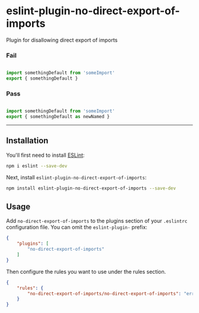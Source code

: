 # eslint-plugin-no-direct-export-of-imports

Plugin for disallowing direct export of imports

### Fail
```js

import somethingDefault from 'someImport'
export { somethingDefault }

```

### Pass

```js

import somethingDefault from 'someImport'
export { somethingDefault as newNamed }

```

---
## Installation

You'll first need to install [ESLint](https://eslint.org/):

```sh
npm i eslint --save-dev
```

Next, install `eslint-plugin-no-direct-export-of-imports`:

```sh
npm install eslint-plugin-no-direct-export-of-imports --save-dev
```

## Usage

Add `no-direct-export-of-imports` to the plugins section of your `.eslintrc` configuration file. You can omit the `eslint-plugin-` prefix:

```json
{
    "plugins": [
        "no-direct-export-of-imports"
    ]
}
```


Then configure the rules you want to use under the rules section.

```json
{
    "rules": {
        "no-direct-export-of-imports/no-direct-export-of-imports": "error"
    }
}
```
